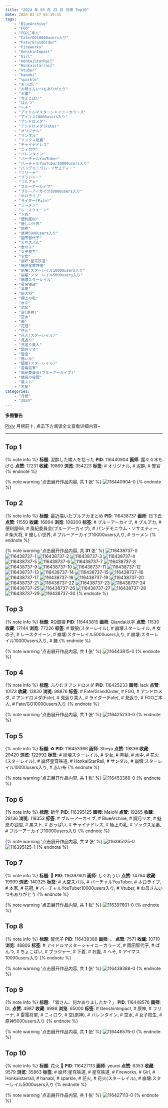```yaml
---
title: "2024 年 03 月 25 日 月榜 Top10"
date: 2024-03-27 05:19:15
tags:
    - "BlueArchive"
    - "FGO"
    - "FGOご本人"
    - "Fate/GO10000users入り"
    - "Fate/GrandOrder"
    - "Fireworks"
    - "GenshinImpact"
    - "Girl"
    - "HonkaiStarRail"
    - "Honkaistarrail"
    - "Vtuber"
    - "hanabi"
    - "sparkle"
    - "おっぱい"
    - "お母さんいつもありがとう"
    - "お腹"
    - "ちょこぱい"
    - "ぱんつ"
    - "へそ"
    - "アイドルマスターシャイニーカラーズ"
    - "アイマス10000users入り"
    - "アンドロメダ"
    - "アンドロメダ(Fate)"
    - "オリジナル"
    - "サンダル"
    - "ソックス足裏"
    - "チャイナドレス"
    - "ニィロウ"
    - "バレンタイン"
    - "バーチャルYouTuber"
    - "バーチャルYouTuber10000users入り"
    - "パンデモニウム・ソサエティー"
    - "フリーナ"
    - "ブラジャー"
    - "ブルアカ"
    - "ブルーアーカイブ"
    - "ブルーアーカイブ10000users入り"
    - "ホロライブ"
    - "ライダー(Fate)"
    - "ラーメン"
    - "レースクイーン"
    - "下着"
    - "便利屋68"
    - "優しい世界"
    - "原神"
    - "原神5000users入り"
    - "園田智代子"
    - "大空スバル"
    - "女の子"
    - "女子校生"
    - "少女"
    - "崩坏:星穹铁道"
    - "崩坏星穹铁道"
    - "崩壊:スターレイル10000users入り"
    - "崩壊:スターレイル5000users入り"
    - "崩壊スターレイル"
    - "星穹铁道"
    - "本家"
    - "柴大将"
    - "極上の乳"
    - "水中"
    - "泥酔"
    - "空(原神)"
    - "空水"
    - "腋"
    - "花冠"
    - "花火"
    - "花火(スターレイル)"
    - "見返り"
    - "見返り美人"
    - "調月リオ"
    - "警官"
    - "赤い糸"
    - "銀狼(スターレイル)"
    - "雷電将軍"
    - "風紀委員会(ブルーアーカイブ)"
    - "魅惑の谷間"
    - "黒スト"
    - "黒髪"
categories:
    - "月榜"
    - "2024"
---
```


<i class="fa fa-triangle-exclamation"></i>**多图警告**<i class="fa fa-triangle-exclamation"></i>

[Pixiv](https://www.pixiv.net/) 月榜前十, 点击下方阅读全文查看详细内容~

<!-- more -->

---

## Top 1

{% note info %}
**标题**: 泥酔した隣人を拾った
**PID**: 116440904 **画师**: 露々々木もげら
**点赞**: 17231 **收藏**: 19869 **浏览**: 354223
**标签**: # オリジナル, # 泥酔, # 警官
{% endnote %}

{% note warning '点击展开作品内容, 共 **1** 张' %}
![116440904-0](https://i.pixiv.re/img-original/img/2024/02/27/17/58/34/116440904_p0.jpg)
{% endnote %}

## Top 2

{% note info %}
**标题**: 最近描いたブルアカまとめ
**PID**: 116438737 **画师**: 日下氏
**点赞**: 11550 **收藏**: 16894 **浏览**: 108200
**标签**: # ブルーアーカイブ, # ブルアカ, # 便利屋68, # 風紀委員会(ブルーアーカイブ), # パンデモニウム・ソサエティー, # 柴大将, # 優しい世界, # ブルーアーカイブ10000users入り, # ラーメン
{% endnote %}

{% note warning '点击展开作品内容, 共 **31** 张' %}
![116438737-0](https://i.pixiv.re/img-original/img/2024/02/27/15/49/17/116438737_p0.png)
![116438737-1](https://i.pixiv.re/img-original/img/2024/02/27/15/49/17/116438737_p1.png)
![116438737-2](https://i.pixiv.re/img-original/img/2024/02/27/15/49/17/116438737_p2.png)
![116438737-3](https://i.pixiv.re/img-original/img/2024/02/27/15/49/17/116438737_p3.png)
![116438737-4](https://i.pixiv.re/img-original/img/2024/02/27/15/49/17/116438737_p4.png)
![116438737-5](https://i.pixiv.re/img-original/img/2024/02/27/15/49/17/116438737_p5.png)
![116438737-6](https://i.pixiv.re/img-original/img/2024/02/27/15/49/17/116438737_p6.png)
![116438737-7](https://i.pixiv.re/img-original/img/2024/02/27/15/49/17/116438737_p7.png)
![116438737-8](https://i.pixiv.re/img-original/img/2024/02/27/15/49/17/116438737_p8.png)
![116438737-9](https://i.pixiv.re/img-original/img/2024/02/27/15/49/17/116438737_p9.png)
![116438737-10](https://i.pixiv.re/img-original/img/2024/02/27/15/49/17/116438737_p10.png)
![116438737-11](https://i.pixiv.re/img-original/img/2024/02/27/15/49/17/116438737_p11.png)
![116438737-12](https://i.pixiv.re/img-original/img/2024/02/27/15/49/17/116438737_p12.png)
![116438737-13](https://i.pixiv.re/img-original/img/2024/02/27/15/49/17/116438737_p13.png)
![116438737-14](https://i.pixiv.re/img-original/img/2024/02/27/15/49/17/116438737_p14.png)
![116438737-15](https://i.pixiv.re/img-original/img/2024/02/27/15/49/17/116438737_p15.png)
![116438737-16](https://i.pixiv.re/img-original/img/2024/02/27/15/49/17/116438737_p16.png)
![116438737-17](https://i.pixiv.re/img-original/img/2024/02/27/15/49/17/116438737_p17.png)
![116438737-18](https://i.pixiv.re/img-original/img/2024/02/27/15/49/17/116438737_p18.png)
![116438737-19](https://i.pixiv.re/img-original/img/2024/02/27/15/49/17/116438737_p19.png)
![116438737-20](https://i.pixiv.re/img-original/img/2024/02/27/15/49/17/116438737_p20.png)
![116438737-21](https://i.pixiv.re/img-original/img/2024/02/27/15/49/17/116438737_p21.png)
![116438737-22](https://i.pixiv.re/img-original/img/2024/02/27/15/49/17/116438737_p22.png)
![116438737-23](https://i.pixiv.re/img-original/img/2024/02/27/15/49/17/116438737_p23.png)
![116438737-24](https://i.pixiv.re/img-original/img/2024/02/27/15/49/17/116438737_p24.png)
![116438737-25](https://i.pixiv.re/img-original/img/2024/02/27/15/49/17/116438737_p25.png)
![116438737-26](https://i.pixiv.re/img-original/img/2024/02/27/15/49/17/116438737_p26.png)
![116438737-27](https://i.pixiv.re/img-original/img/2024/02/27/15/49/17/116438737_p27.png)
![116438737-28](https://i.pixiv.re/img-original/img/2024/02/27/15/49/17/116438737_p28.png)
![116438737-29](https://i.pixiv.re/img-original/img/2024/02/27/15/49/17/116438737_p29.png)
![116438737-30](https://i.pixiv.re/img-original/img/2024/02/27/15/49/17/116438737_p30.png)
{% endnote %}

## Top 3

{% note info %}
**标题**: RQ銀狼
**PID**: 116443815 **画师**: Qiandai以宇
**点赞**: 11530 **收藏**: 17144 **浏览**: 77226
**标签**: # 銀狼(スターレイル), # 崩壊スターレイル, # 女の子, # レースクイーン, # 崩壊:スターレイル5000users入り, # 崩壊:スターレイル10000users入り, # 腋
{% endnote %}

{% note warning '点击展开作品内容, 共 **1** 张' %}
![116443815-0](https://i.pixiv.re/img-original/img/2024/02/28/16/24/42/116443815_p0.png)
{% endnote %}

## Top 4

{% note info %}
**标题**: ふりむきアンドロメダ
**PID**: 116425233 **画师**: lack
**点赞**: 10173 **收藏**: 13830 **浏览**: 98876
**标签**: # Fate/GrandOrder, # FGO, # アンドロメダ, # アンドロメダ(Fate), # 見返り美人, # ライダー(Fate), # 見返り, # FGOご本人, # Fate/GO10000users入り
{% endnote %}

{% note warning '点击展开作品内容, 共 **1** 张' %}
![116425233-0](https://i.pixiv.re/img-original/img/2024/02/27/00/00/13/116425233_p0.png)
{% endnote %}

## Top 5

{% note info %}
**标题**: ✿
**PID**: 116453366 **画师**: Sheya
**点赞**: 19836 **收藏**: 29420 **浏览**: 122992
**标签**: # 崩壊スターレイル, # 少女, # 黒髪, # 水中, # 花火(スターレイル), # 崩坏星穹铁道, # HonkaiStarRail, # サンダル, # 崩壊:スターレイル10000users入り, # 赤い糸
{% endnote %}

{% note warning '点击展开作品内容, 共 **1** 张' %}
![116453366-0](https://i.pixiv.re/img-original/img/2024/02/28/01/01/28/116453366_p0.jpg)
{% endnote %}

## Top 6

{% note info %}
**标题**: 新年
**PID**: 116395125 **画师**: MeIoN
**点赞**: 19265 **收藏**: 28136 **浏览**: 118353
**标签**: # ブルーアーカイブ, # BlueArchive, # 調月リオ, # 魅惑の谷間, # 黒スト, # おっぱい, # チャイナドレス, # 極上の乳, # ソックス足裏, # ブルーアーカイブ10000users入り
{% endnote %}

{% note warning '点击展开作品内容, 共 **2** 张' %}
![116395125-0](https://i.pixiv.re/img-original/img/2024/02/25/22/58/18/116395125_p0.jpg)
![116395125-1](https://i.pixiv.re/img-original/img/2024/02/25/22/58/18/116395125_p1.jpg)
{% endnote %}

## Top 7

{% note info %}
**标题**: 🌼
**PID**: 116397601 **画师**: しぐれうい
**点赞**: 14764 **收藏**: 19999 **浏览**: 140325
**标签**: # 大空スバル, # バーチャルYouTuber, # ホロライブ, # 本家, # 花冠, # バーチャルYouTuber10000users入り, # Vtuber, # お母さんいつもありがとう
{% endnote %}

{% note warning '点击展开作品内容, 共 **1** 张' %}
![116397601-0](https://i.pixiv.re/img-original/img/2024/02/26/00/00/18/116397601_p0.jpg)
{% endnote %}

## Top 8

{% note info %}
**标题**: 智代子
**PID**: 116439388 **画师**: 。
**点赞**: 7571 **收藏**: 10710 **浏览**: 48806
**标签**: # アイドルマスターシャイニーカラーズ, # 園田智代子, # ぱんつ, # ちょこぱい, # ブラジャー, # 下着, # お腹, # へそ, # アイマス10000users入り
{% endnote %}

{% note warning '点击展开作品内容, 共 **1** 张' %}
![116439388-0](https://i.pixiv.re/img-original/img/2024/02/27/16/30/26/116439388_p0.jpg)
{% endnote %}

## Top 9

{% note info %}
**标题**: 「皆さん、何かありましたか？」
**PID**: 116448576 **画师**: DL
**点赞**: 4987 **收藏**: 9988 **浏览**: 65000
**标签**: # GenshinImpact, # 原神, # フリーナ, # 雷電将軍, # ニィロウ, # 空(原神), # バレンタイン, # 空水, # 女子校生, # 原神5000users入り
{% endnote %}

{% note warning '点击展开作品内容, 共 **1** 张' %}
![116448576-0](https://i.pixiv.re/img-original/img/2024/02/27/22/33/00/116448576_p0.png)
{% endnote %}

## Top 10

{% note info %}
**标题**: 花火 🌸
**PID**: 116427113 **画师**: yeurei
**点赞**: 6353 **收藏**: 9579 **浏览**: 35863
**标签**: # 崩坏:星穹铁道, # 星穹铁道, # Fireworks, # Girl, # Honkaistarrail, # hanabi, # sparkle, # 花火, # 花火(スターレイル), # 崩壊:スターレイル5000users入り
{% endnote %}

{% note warning '点击展开作品内容, 共 **1** 张' %}
![116427113-0](https://i.pixiv.re/img-original/img/2024/02/27/00/55/29/116427113_p0.jpg)
{% endnote %}
